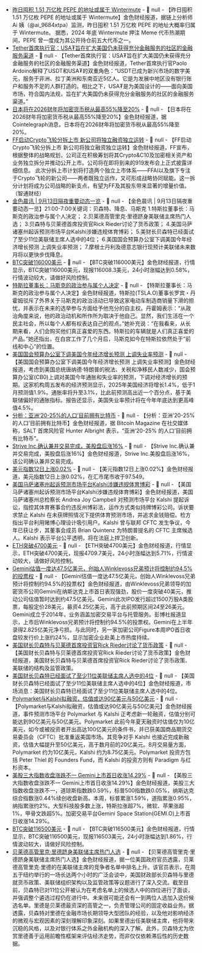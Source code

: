 - [昨日囤积 1.51 万亿枚 PEPE 的地址或属于 Wintermute](https://x.com/ai_9684xtpa/status/1966665771129450761) - 📰 null - 【昨日囤积 1.51 万亿枚 PEPE 的地址或属于 Wintermute】金色财经报道，据链上分析师 Ai 姨（@ai_9684xtpa）监测，昨日囤积 1.51 万亿枚 PEPE 的地址大概率归属于 Wintermute。 
据悉，2024 年底 Wintermute 押注 Meme 代币热潮期间，PEPE 曾一度成为其公开持仓前五大代币之一。
- [Tether首席执行官：USA₮旨在扩大美国仍未获得充分金融服务的社区的金融服务渠道](https://x.com/CoinDesk/status/1966637808694464986) - 📰 null - 【Tether首席执行官：USA₮旨在扩大美国仍未获得充分金融服务的社区的金融服务渠道】金色财经报道，Tether首席执行官Paolo Ardoino解释了USDT和USA₮的双重角色：“USDT已成为新兴市场的数字美元，服务于非洲、拉丁美洲和东南亚近5亿人。它是为发展中地区没有银行账户和服务不足的人群打造的。相比之下，USA₮是为美国设计的——面向美国市场，符合国内法规，旨在扩大美国仍未获得充分金融服务的社区的金融服务渠道。”
- [日本将在2026财年将加密货币税从最高55%降至20%](https://x.com/Cointelegraph/status/1966653224531742900) - 📰 null - 【日本将在2026财年将加密货币税从最高55%降至20%】金色财经报道，据Cointelegraph消息，日本将在2026财年将加密货币税从最高55%降至20%。
- [FF启动Crypto飞轮分拆上市 新公司将独立融资独立运转]() - 📰 null - 【FF启动Crypto飞轮分拆上市 新公司将独立融资独立运转】金色财经报道，FF宣布，根据整体的战略规划，公司正在积极筹划将其Crypto&C10及加密相关资产和业务独立拆分并推动公开上市。公司将在即将到来的919发布会上正式披露详细信息。 此次分拆上市计划将打造两个独立上市体系——FFAI以及旗下专注于Crypto飞轮的新公司——两者既独立运作，又可形成战略协同赋能。这一拆分计划将成为公司战略的新支点，有望为FF及其股东带来显著的增量价值。（智通财经）
- [金色晨讯 | 9月13日隔夜重要动态一览]() - 📰 null - 【金色晨讯 | 9月13日隔夜重要动态一览】21:00-7:00关键词：贝森特、降息、马斯克 
1.特斯拉董事长：马斯克的政治参与属个人决定； 
2.贝莱德高管里克·里德跻身美联储主席热门人选； 
3.贝森特与贝莱德首席投资官Rick Rieder讨论了货币政策； 
4.美国马萨诸塞州起诉预测市场平台Kalshi涉嫌违规体育博彩； 
5.美财长贝森特已经面试了至少11位美联储主席人选中的4位； 
6.美国国会预算办公室下调美国今年经济增长预测 上调失业率预测； 
7.摩根士丹利及德意志银行现预计美联储未来数月将以更快步伐降息。
- [BTC突破116000美元]() - 📰 null - 【BTC突破116000美元】金色财经报道，行情显示，BTC突破116000美元，现报116008.3美元，24小时涨幅达到0.58%，行情波动较大，请做好风险控制。
- [特斯拉董事长：马斯克的政治参与属个人决定](https://flash.jin10.com/detail/20250912235906774800) - 📰 null - 【特斯拉董事长：马斯克的政治参与属个人决定】金色财经报道，特斯拉(TSLA.O)董事长罗宾・丹霍姆驳斥了外界关于马斯克的政治活动已导致这家电动车制造商销量下滑的担忧，并表示在未来的选举参与方面给予他充分的自主权。丹霍姆表示：“从政治角度来说，他的政治动机和所作所为取决于他自己。显然，我们生活在一个民主社会，所以每个人都有权表达自己的观点。”她补充说：“在我看来，从长期来看，人们会购买他们真正喜爱的东西。特斯拉的车辆就是人们真正喜爱的产品。”她还指出，在白宫工作了几个月后，马斯克如今在特斯拉依然处于“前线和中心”的位置。
- [美国国会预算办公室下调美国今年经济增长预测 上调失业率预测](https://www.cls.cn/detail/2144151) - 📰 null - 【美国国会预算办公室下调美国今年经济增长预测 上调失业率预测】金色财经报道，考虑到美国总统唐纳德·特朗普的税法、关税和净移民人数减少，国会预算办公室(CB0)上调对美国今年通胀和失业率的预测，下调对经济增长的预期。这家机构周五发布的经济预测显示，2025年美国经济将增长1.4%，低于1月预测值1.9%。通胀率将升至3.1%，比此前预测高出近一个百分点，基于美联储偏好的通胀指标。报告还显示，美国失业率预计将在今年年底达到更高峰值4.5%。
- [分析：亚洲‘20-25%的人口’目前拥有比特币](https://x.com/BitcoinMagazine/status/1966567779865178332) - 📰 null - 【分析：亚洲‘20-25%的人口’目前拥有比特币】金色财经报道，据 Bitcoin Magazine 在社交媒体称，SALT 首席风险官 Hunter Albright 表示，“亚洲‘20-25% 的人口’目前拥有比特币”。
- [Strive Inc.确认兼并交易完成，美股盘后涨16%](https://www.cls.cn/detail/2144174) - 📰 null - 【Strive Inc.确认兼并交易完成，美股盘后涨16%】金色财经报道，Strive Inc.美股盘后涨16%，该公司确认兼并交易完成。
- [美元指数12日上涨0.02%]() - 📰 null - 【美元指数12日上涨0.02%】金色财经报道，美元指数12日上涨0.02%，在汇市尾市收于97.549。
- [美国马萨诸塞州起诉预测市场平台Kalshi涉嫌违规体育博彩](https://www.coindesk.com/policy/2025/09/12/massachusetts-state-attorney-general-alleges-kalshi-violating-sports-gambling-laws) - 📰 null - 【美国马萨诸塞州起诉预测市场平台Kalshi涉嫌违规体育博彩】金色财经报道，美国马萨诸塞州总检察长 Andrea Joy Campbell 对预测市场平台 Kalshi 提起诉讼，指控其体育赛事合约违反州博彩法，运作方式类似持牌博彩公司。诉状要求禁止 Kalshi 在未获牌照情况下提供体育预测市场，并追求金钱赔偿。检方指出平台利用赌博心理设计吸引用户。Kalshi 曾与联邦 CFTC 发生争议，今年已获让步，其董事会成员 Brian Quintenz 为特朗普提名的 CFTC 主席候选人。Kalshi 表示平台公平透明，将在法庭上捍卫创新。
- [ETH突破4700美元]() - 📰 null - 【ETH突破4700美元】金色财经报道，行情显示，ETH突破4700美元，现报4709.7美元，24小时涨幅达到5.71%，行情波动较大，请做好风险控制。
- [Gemini估值一度达47.5亿美元，创始人Winklevoss兄弟预计将控制约94.5%的投票权](https://www.theblock.co/post/370488/gemini-ipo-trades-over-40-per-share-sending-winklevoss-led-firms-valuation-to-4-75-billion) - 📰 null - 【Gemini估值一度达47.5亿美元，创始人Winklevoss兄弟预计将控制约94.5%的投票权】金色财经报道，由Winklevoss兄弟领导的加密货币公司Gemini在纳斯达克上市首日表现强劲，股价一度突破40美元，推动公司估值暂时达到约47.5亿美元。Gemini此次IPO发行超过1500万股A类股票，每股定价28美元，募资4.25亿美元，高于此前预期区间24至26美元。 
Gemini成立于2014年，业务涵盖加密交易平台与托管服务。彭博社报道显示，上市后Winklevoss兄弟预计将控制约94.5%的投票权。Gemini在上半年录得2.825亿美元净亏损。与此同时，另一家加密公司Figure本周IPO首日收盘较发行价上涨约24%，显示加密企业赴美上市热度持续。
- [美国财长贝森特与贝莱德首席投资官Rick Rieder讨论了货币政策](https://flash.jin10.com/detail/20250913023738412800) - 📰 null - 【美国财长贝森特与贝莱德首席投资官Rick Rieder讨论了货币政策】金色财经报道，美国财长贝森特与贝莱德首席投资官Rick Rieder讨论了货币政策、美联储的结构及监管政策。
- [美国财长贝森特已经面试了至少11位美联储主席人选中的4位](https://flash.jin10.com/detail/20250913022343732800) - 📰 null - 【美国财长贝森特已经面试了至少11位美联储主席人选中的4位】金色财经报道，市场消息：美国财长贝森特已经面试了至少11位美联储主席人选中的4位。
- [Polymarket与Kalshi拟融资，估值或达90亿美元与50亿美元](https://www.theblock.co/post/370495/polymarket-weighs-financing-at-9-10b-valuation-while-kalshi-is-close-to-raising-at-5b-valuation-reports) - 📰 null - 【Polymarket与Kalshi拟融资，估值或达90亿美元与50亿美元】金色财经报道，事件预测市场平台 Polymarket 与 Kalshi 正考虑新一轮融资，估值分别可能达到90亿美元与50亿美元。Polymarket 此前今年夏天融资时估值仅为10亿美元，如今或被投资者开出高达100亿美元的条件书，并已获美国商品期货交易委员会（CFTC）批准重返美国市场。其竞争对手 Kalshi 也接近完成新融资，估值大幅提升至50亿美元，高于数月前的20亿美元。8月交易量方面，Polymarket 约为10亿美元，Kalshi 约为8.75亿美元。Polymarket 投资方包括 Peter Thiel 的 Founders Fund，而 Kalshi 的投资方则有 Paradigm 与红杉资本。
- [美股三大指数收盘涨跌不一 Gemini上市首日收涨14.29%]() - 📰 null - 【美股三大指数收盘涨跌不一 Gemini上市首日收涨14.29%】金色财经报道，美股三大指数收盘涨跌不一，道琼斯指数跌0.59%，标普500指数跌0.05%，纳斯达克综合指数涨0.44%续创收盘新高。本周，标普累涨1.59%，道指累涨0.95%，纳指累涨约2%。大型科技股多数上涨，特斯拉涨超7%，微软、苹果涨超1%，甲骨文跌超5%。加密交易平台Gemini Space Station(GEMI.O)上市首日收涨14.29%。
- [BTC突破116500美元]() - 📰 null - 【BTC突破116500美元】金色财经报道，行情显示，BTC突破116500美元，现报116503美元，24小时涨幅达到1.86%，行情波动较大，请做好风险控制。
- [贝莱德高管里克·里德跻身美联储主席热门人选](https://flash.jin10.com/detail/20250913024257688800) - 📰 null - 【贝莱德高管里克·里德跻身美联储主席热门人选】金色财经报道，据一位美国政府官员透露，贝莱德高管里克·里德的在美联储主席的竞争者名单中排名上升。该官员表示，在周五于纽约举行的一场长达两个小时的广泛会谈中，美国财政部长贝森特与里德就货币政策、美联储组织架构以及监管政策等议题进行了深入交流。截至目前，贝森特已对11位公开被认为在考虑名单上的候选人中的四位进行了面谈，并强调整个遴选过程仍在进行中。未来很可能还会有一到两位人选加入这份候选名单。里德是贝莱德最资深的高管之一，负责管理公司的固定收益业务。据透露，贝森特对里德在金融市场长期领导大型团队的经验，以及他对影响经济的微观与宏观因素的深刻理解印象深刻。如果里德出任美联储主席，他将带来沉稳的风格，以及对银行体系之外金融机构的深入了解。此外，贝森特尤为欣赏里德善于运用前瞻性框架来评估经济走势，而非仅仅依赖滞后性的历史数据。
